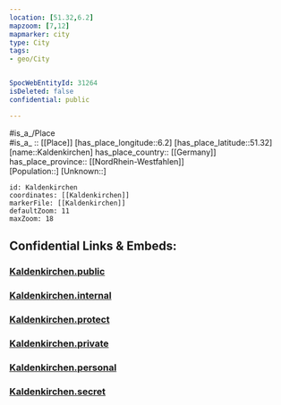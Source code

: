```yaml
---
location: [51.32,6.2] 
mapzoom: [7,12] 
mapmarker: city 
type: City
tags:
- geo/City


SpocWebEntityId: 31264
isDeleted: false
confidential: public

---
```

#is_a_/Place  
#is_a_ :: [[Place]] 
[has_place_longitude::6.2] 
[has_place_latitude::51.32] 
[name::Kaldenkirchen] 
has_place_country:: [[Germany]]  
has_place_province:: [[NordRhein-Westfahlen]]  
[Population::] 
[Unknown::] 


```leaflet
id: Kaldenkirchen
coordinates: [[Kaldenkirchen]] 
markerFile: [[Kaldenkirchen]] 
defaultZoom: 11 
maxZoom: 18
```


## Confidential Links & Embeds: 

### [Kaldenkirchen.public](/_public/\Earth\Continent\Europe\Europe~Central\Germany\Germany~West\Nordrhein-Westfalen\counties~NW\Viersen\cities~Viersen\NettetalKaldenkirchen.public.md) 

### [Kaldenkirchen.internal](/_internal/\Earth\Continent\Europe\Europe~Central\Germany\Germany~West\Nordrhein-Westfalen\counties~NW\Viersen\cities~Viersen\NettetalKaldenkirchen.internal.md) 

### [Kaldenkirchen.protect](/_protect/\Earth\Continent\Europe\Europe~Central\Germany\Germany~West\Nordrhein-Westfalen\counties~NW\Viersen\cities~Viersen\NettetalKaldenkirchen.protect.md) 

### [Kaldenkirchen.private](/_private/\Earth\Continent\Europe\Europe~Central\Germany\Germany~West\Nordrhein-Westfalen\counties~NW\Viersen\cities~Viersen\NettetalKaldenkirchen.private.md) 

### [Kaldenkirchen.personal](/_personal/\Earth\Continent\Europe\Europe~Central\Germany\Germany~West\Nordrhein-Westfalen\counties~NW\Viersen\cities~Viersen\NettetalKaldenkirchen.personal.md) 

### [Kaldenkirchen.secret](/_secret/\Earth\Continent\Europe\Europe~Central\Germany\Germany~West\Nordrhein-Westfalen\counties~NW\Viersen\cities~Viersen\NettetalKaldenkirchen.secret.md)

